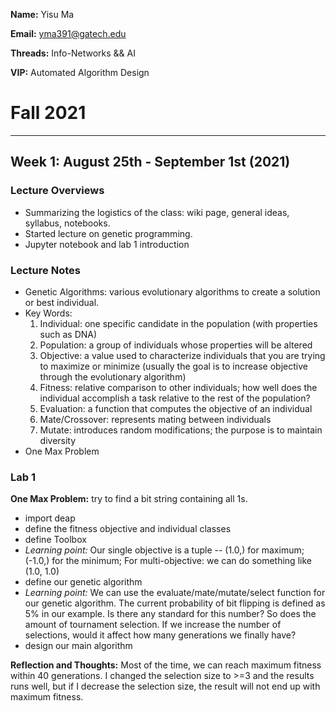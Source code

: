 **Name:** Yisu Ma

**Email:** yma391@gatech.edu

**Threads:** Info-Networks && AI

**VIP:** Automated Algorithm Design

# **Fall 2021**

***
## Week 1: August 25th - September 1st (2021)
### Lecture Overviews
* Summarizing the logistics of the class: wiki page, general ideas, syllabus, notebooks.
* Started lecture on genetic programming.
* Jupyter notebook and lab 1 introduction
### Lecture Notes
* Genetic Algorithms: various evolutionary algorithms to create a solution or best individual.
* Key Words:
  1. Individual: one specific candidate in the population (with properties such as DNA)
  2. Population: a group of individuals whose properties will be altered 
  3. Objective: a value used to characterize individuals that you are trying to maximize or minimize (usually the goal is to increase objective through 
     the evolutionary algorithm)
  4. Fitness: relative comparison to other individuals; how well does the individual accomplish a task relative to the rest of the population? 
  5. Evaluation: a function that computes the objective of an individual
  6. Mate/Crossover: represents mating between individuals
  7. Mutate: introduces random modifications; the purpose is to maintain diversity
* One Max Problem
### Lab 1
**One Max Problem:** try to find a bit string containing all 1s.
* import deap
* define the fitness objective and individual classes
* define Toolbox
* _Learning point:_ Our single objective is a tuple -- (1.0,) for maximum; (-1.0,) for the minimum;
  For multi-objective: we can do something like (1.0, 1.0)
* define our genetic algorithm
* _Learning point:_ We can use the evaluate/mate/mutate/select function for our genetic algorithm. The current probability of bit flipping is defined as 5% in our example. Is there any standard for this number? So does the amount of tournament selection. If we increase the number of selections, would it affect how many generations we finally have?
* design our main algorithm


**Reflection and Thoughts:** Most of the time, we can reach maximum fitness within 40 generations. I changed the selection size to >=3 and the results runs well, but if I decrease the selection size, the result will not end up with maximum fitness.